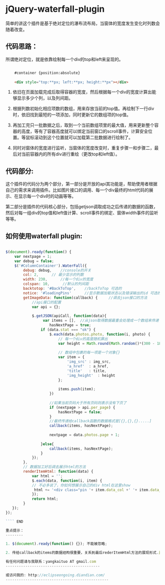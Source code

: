 jQuery-waterfall-plugin
=======================
简单的讲这个插件是基于绝对定位的瀑布流布局，当窗体的宽度发生变化时列数会随着改变。

代码思路：
--------

所谓绝对定位，就是依靠绘制每一个div的top和left来呈现的。

```` html

    #container {position:absolute}
                                                                                                                   
    <div style="top:**px; left:**px; height:**px"></div>

````

1. 依旧在页面加载完成后取得容器的宽度，然后根据每一个div的宽度计算出能够显示多少个列，以及列间距。

2. 根据列数初始化相应项数的数组，用来存放当前的top值。再绘制下一行div时，依旧找到最短的一项添加，同时更新它的数组项的top值。

3. 再加工完只一批数据之后，取到一个当前数组项里的最大值，用来更新整个容器的高度，等有了容器高度就可以绑定当前窗口的scroll事件，计算安全位置。等鼠标滚动到这个位置就可以加载第二批数据进行绘制了。

4. 同时对窗体的宽度进行监听，当窗体的宽度改变时，重复步骤一和步骤二，最后对当前容器内的所有div进行重绘（更改top和left值）。

代码部分:
--------

这个插件的代码分为两个部分，第一部分是开放的api其功能是，帮助使用者根据自己的需求来调用插件。比如图片接口的调用、每一个div最终的html代码的展示、在显示每一个div时的动画等等。

第二部分是插件的代码核心部分，包括getjson调取成功之后传递的数据的函数，然后对每一组div的top值和left值计算、scroll事件的绑定、窗体width事件的监听等等。

如何使用waterfall plugin:
------------------------

````JAVASCRIPT

$(document).ready(function() {
    var nextpage = 1;
    var debug = false;
    $('#ColumnContainer').WaterFall({
        debug: debug,    //console的开关
        col: 2,      // 最少显示的列数
        width: 230,      //每一个div的宽度
        colspan: 10,      //默认的列间距
        backtotop: '#BackToTop',    //backToTop 可选的
        notice: '#loadingPins'      //显示数据加载状态以及错误输出的id 可选的
        getImageData: function(callback) {     //调去json接口的方法
            //api接口的配置
            var api = {};   
                                                           
            $.getJSON(apiCall, function(data){
                 var items = [],  //从json取得数据最重会处理成一个数组来传递
                    hasNextPage = true;
                if (data.stat === "ok") {
                    $.each(data.photos.photo, function(i, photo) {
                        // 每一个div的高度随机算出                        
                        var height = Math.round(Math.random()*(300 - 180) + 180);
                               
                        // 数组中包裹的每一项是一个对象{}  
                        var item = {
                            'img_src' : img_src,
                            'a_href'  : a_href,
                            'title'   : title,
                            'img_height'  : height
                        };
                                                         
                        items.push(item);                     
                    })
                                                   
                    //如果当前页码大于所有页码则表示没有下页了                               
                    if (nextpage > api.per_page) {
                        hasNextPage = false;
                    }
                    //最终传递给callback函数的数据格式是[{},{},{}.....]          
                    callback(items, hasNextPage);
                                                         
                    nextpage = data.photos.page + 1;
                                         
                }else{              
                    callback(items, hasNextPage);
                }
            });     
        },
        // 数据加工好后调去展示html的方法          
        renderItemHtml: function(data) {
            var html = '';
            $.each(data, function(i, item) {
            // 不必多说了，你如何想展示自己的div html在这里show          
             html += '<div class="pin '+ item.data_col +' '+ item.data_id +'" style="'+'top:'+ item.top +'px;left:'+ item.left + 'px; height:'+ item.height +'px"></div>'; 
            });
            return html;
        }
   });
});

```` END

重点提示：
--------

1. $(document).ready(function() {}); 不能被忽略;

2. 传给callback的items的数据结构很重要，关系到最后rederItemHtml方法的展现形式.比如我传的是[{},{},{}...] 那么rederItemHtml的data 也是[{},{},{}...]。如果我传递的是{1:{},2:{},3:{}....} 那么data参数拿到的也是个对象，所以在用$.each的时候就不适合了。

有任何问题请与我联系：yangkaituo AT gmail.com
-------------------------------------------

或访问我的: http://eclipseongoing.diandian.com/
-----------------------------------------------